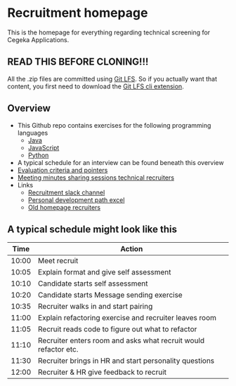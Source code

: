 # Recruitment homepage
This is the homepage for everything regarding technical screening for Cegeka Applications.

## READ THIS BEFORE CLONING!!!
All the .zip files are committed using [Git LFS](https://git-lfs.github.com/). So if you actually want that content, you first need to download the [Git LFS cli extension](https://git-lfs.github.com/).

## Overview
- This Github repo contains exercises for the following programming languages 
    - [Java](exercises)
    - [JavaScript](exercises-js)
    - [Python](exercises-py)
- A typical schedule for an interview can be found beneath this overview
- [Evaluation criteria and pointers](EvaluationCriteriaAndPointers.md) 
- [Meeting minutes sharing sessions technical recruiters](sharing-sessions)
- Links
    - [Recruitment slack channel](https://cegeka.slack.com/messages/G0C0ZDVK6)
    - [Personal development path excel](https://portal.cegeka.com/kn/root/ContinuousLearning/SitePages/Personal%20Development.aspx)
    - [Old homepage recruiters](https://portal.cegeka.com/kn/cc1/ASFrecruitment/SitePages/Community%20Home.aspx)

## A typical schedule might look like this

| Time  | Action |
| ----  | ------ |
| 10:00 | Meet recruit |
| 10:05 | Explain format and give self assessment |
| 10:10 | Candidate starts self assessment |
| 10:20 | Candidate starts Message sending exercise |
| 10:35 | Recruiter walks in and start pairing |
| 11:00 | Explain refactoring exercise and recruiter leaves room |
| 11:05 | Recruit reads code to figure out what to refactor |
| 11:10 | Recruiter enters room and asks what recruit would refactor etc. |
| 11:30 | Recruiter brings in HR and start personality questions |
| 12:00 | Recruiter & HR give feedback to recruit |
